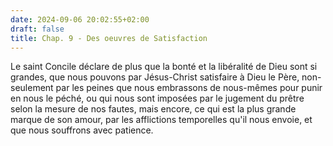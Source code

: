 ```yaml
---
date: 2024-09-06 20:02:55+02:00
draft: false
title: Chap. 9 - Des oeuvres de Satisfaction
---
```





Le saint Concile déclare de plus que la bonté et la libéralité de Dieu sont si grandes, que nous pouvons par Jésus-Christ satisfaire à Dieu le Père, non-seulement par les peines que nous embrassons de nous-mêmes pour punir en nous le péché, ou qui nous sont imposées par le jugement du prêtre selon la mesure de nos fautes, mais encore, ce qui est la plus grande marque de son amour, par les afflictions temporelles qu'il nous envoie, et que nous souffrons avec patience.

